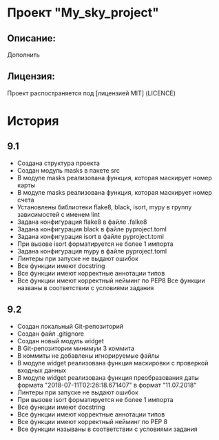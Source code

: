 # Проект "My_sky_project"

## Описание:

Дополнить

## Лицензия:

Проект распостраняется под [лицензией MIT] (LICENCE)

# История

## 9.1

- Создана структура проекта
- Создан модуль masks в пакете src
- В модуле masks реализована функция, которая маскирует номер карты 
- В модуле masks реализована функция, которая маскирует номер счета 
- Установлены библиотеки flake8, black, isort, mypy в группу зависимостей с именем lint
- Задана конфигурация flake8 в файле .falke8
- Задана конфигурация black в файле pyproject.toml
- Задана конфигурация isort в файле pyproject.toml 
- При вызове isort форматируется не более 1 импорта 
- Задана конфигурация mypy в файле pyproject.toml 
- Линтеры при запуске не выдают ошибок 
- Все функции имеют docstring 
- Все функции имеют корректные аннотации типов
- Все функции имеют корректный нейминг по PEP8
Все функции названы в соответствии с условиями задания 


## 9.2

- Создан локальный Git-репозиторий 
- Создан файл .gitignore 
- Создан новый модуль widget 
- В Git-репозитории минимум 3 коммита 
- В коммиты не добавлены игнорируемые файлы  
- В модуле widget реализована функция маскировки с проверкой входных данных 
- В модуле widget реализована функция преобразования даты формата "2018-07-11T02:26:18.671407" в формат "11.07.2018" 
- Линтеры при запуске не выдают ошибок 
- При вызове isort форматируется не более 1 импорта 
- Все функции имеют docstring 
- Все функции имеют корректные аннотации типов 
- Все функции имеют корректный нейминг по PEP 8 
- Все функции называны в соответствии с условиями задания 

